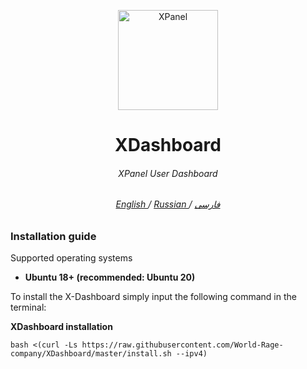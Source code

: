 <p align="center">
<picture>
<img width="160" height="160"  alt="XPanel" src="https://raw.githubusercontent.com/xpanel-cp/XPanel-SSH-User-Management/master/xlogo.png">
</picture>
  </p> 
<h1 align="center"/>XDashboard</h1>
<h6 align="center">XPanel User Dashboard<h6>
<p align="center">

<p align="center">
	<a href="./README-EN.md">
	English
	</a>
	/
	<a href="./README-RU.md">
	Russian
	</a>
	/
	<a href="./README.md">
	فارسی
	</a>
</p>

### Installation guide
Supported operating systems<br>
- **Ubuntu 18+ (recommended: Ubuntu 20)** <br>

To install the X-Dashboard simply input the following command in the terminal:<br>

**XDashboard installation**

```
bash <(curl -Ls https://raw.githubusercontent.com/World-Rage-company/XDashboard/master/install.sh --ipv4)
```
